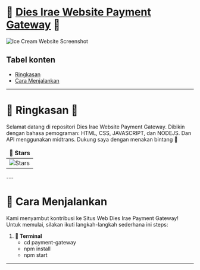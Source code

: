 
# 🐳 [Dies Irae Website Payment Gateway](https://cloud.dies-irae.my.id/) 🐳

 ![Ice Cream Website Screenshot](https://files.catbox.moe/f17suf.png)

## Tabel konten
- [Ringkasan](#-ringkasan-)
- [Cara Menjalankan](#-cara-menjalankan-)

---

# 🌟 Ringkasan 🌟
Selamat datang di repositori Dies Irae Website Payment Gateway.
Dibikin dengan bahasa pemograman: HTML, CSS, JAVASCRIPT, dan NODEJS.
Dan API menggunakan midtrans.
Dukung saya dengan menakan bintang 🐳


<table align="center">
    <thead align="center">
        <tr border: 2px;>
            <td><b>🌟 Stars</b></td>
        </tr>
     </thead>
    <tbody>
      <tr>
          <td><img alt="Stars" src="https://img.shields.io/github/stars/wildanweb/payment-gateway?style=flat&logo=github"/></td>
      </tr>
    </tbody>
</table>
---

# 🤖 Cara Menjalankan
Kami menyambut kontribusi ke Situs Web Dies Irae Payment Gateway! Untuk memulai, silakan ikuti langkah-langkah sederhana ini
steps:

1. **🐳 Terminal**  
   - cd payment-gateway
   - npm install
   - npm start
---


